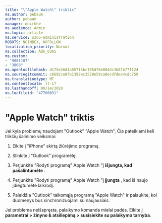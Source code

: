 ```yaml
---
title: "\"Apple Watch\" triktis"
ms.author: pebaum
author: pebaum
manager: mnirkhe
ms.audience: Admin
ms.topic: article
ms.service: o365-administration
ROBOTS: NOINDEX, NOFOLLOW
localization_priority: Normal
ms.collection: Adm_O365
ms.custom:
- "9001107"
- "3068"
ms.openlocfilehash: d175e46d1a85715bc195d78e004dc3b57b77f124
ms.sourcegitcommit: c6692ce0fa1358ec3529e59ca0ecdfdea4cdc759
ms.translationtype: MT
ms.contentlocale: lt-LT
ms.lasthandoff: 09/14/2020
ms.locfileid: "47700031"
---
```

# <a name="trouble-with-the-apple-watch"></a>"Apple Watch" triktis

Jei kyla problemų naudojant "Outlook" "Apple Watch", Čia pateikiami keli trikčių šalinimo veiksmai: 

1. Eikite į "iPhone" skirtą žiūrėjimo programą.

2. Slinkite į "Outlook" programėlę.

3. Perjunkite "Rodyti programą" Apple Watch "į **išjungta, kad pašalintumėte** .

4. Perjunkite "Rodyti programą" Apple Watch "į **įjungta** , kad iš naujo įdiegtumėte laikrodį.

5. Paleidžia "Outlook" taikomąją programą "Apple Watch" ir palaukite, kol duomenys bus sinchronizuojami su naujausiais. 

Jei problema neišspręsta, palaikymo komanda mielai padės. Eikite į **parametrai > žinyno & atsiliepimą > susisiekite su palaikymo tarnyba**. 